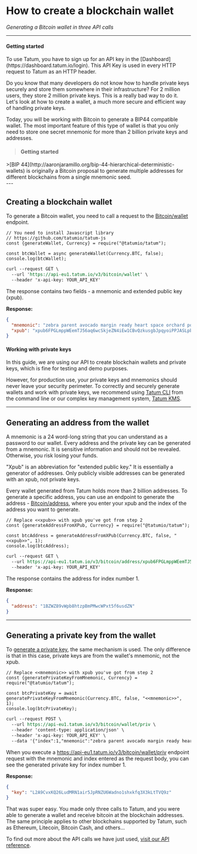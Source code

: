 # How to create a blockchain wallet

*Generating a Bitcoin wallet in three API calls*

---


#### Getting started

<div class="toolbar-note">
To use Tatum, you have to sign up for an API key in the [Dashboard](https://dashboard.tatum.io/login). This API Key is used in every HTTP request to Tatum as an HTTP header.
</div>

Do you know that many developers do not know how to handle private keys securely and store them somewhere in their infrastructure? For 2 million users, they store 2 million private keys. This is a really bad way to do it. Let's look at how to create a wallet, a much more secure and efficient way of handling private keys.

Today, you will be working with Bitcoin to generate a BIP44 compatible wallet. The most important feature of this type of wallet is that you only need to store one secret mnemonic for more than 2 billion private keys and addresses.


> #### Getting started
<div class="toolbar-note">
>[BIP 44](http://aaronjaramillo.org/bip-44-hierarchical-deterministic-wallets) is originally a Bitcoin proposal to generate multiple addresses for different blockchains from a single mnemonic seed.
</div>
---

## Creating a blockchain wallet

To generate a Bitcoin wallet, you need to call a request to the [Bitcoin/wallet](https://developer.tatum.io/rest/blockchain/generate-bitcoin-wallet) endpoint.

```SDK
// You need to install Javascript library
// https://github.com/tatumio/tatum-js
const {generateWallet, Currency} = require("@tatumio/tatum");

const btcWallet = async generateWallet(Currency.BTC, false);
console.log(btcWallet);
```
```REST API call
curl --request GET \
  --url 'https://api-eu1.tatum.io/v3/bitcoin/wallet' \
  --header 'x-api-key: YOUR_API_KEY'
```

The response contains two fields - a mnemonic and extended public key (xpub).

**Response:**
```json
{
  "mnemonic": "zebra parent avocado margin ready heart space orchard police junior travel today bag action rough system novel large rain detail route spare add mail",
  "xpub": "xpub6FPGLmppWEemTJ56aq6wcSkjeZN4iEw1CBvQzkusgbJpqyoiPPJASLpbduzKrNF54i348moHyoVGkyz1H2TC3iEPLfacjPFEfTENkD6YzzZ"
}
```

#### Working with private keys

<div class="toolbar-note">
In this guide, we are using our API to create blockchain wallets and private keys, which is fine for testing and demo purposes.
</div>

However, for production use, your private keys and mnemonics should never leave your security perimeter. To correctly and securely generate wallets and work with private keys, we recommend using [Tatum CLI](https://github.com/tatumio/tatum-cli) from the command line or our complex key management system, [Tatum KMS](https://github.com/tatumio/tatum-kms).

---

## Generating an address from the wallet

A mnemonic is a 24 word-long string that you can understand as a password to our wallet. Every address and the private key can be generated from a mnemonic. It is sensitive information and should not be revealed. Otherwise, you risk losing your funds.

"Xpub" is an abbreviation for "extended public key." It is essentially a generator of addresses. Only publicly visible addresses can be generated with an xpub, not private keys.

Every wallet generated from Tatum holds more than 2 billion addresses. To generate a specific address, you can use an endpoint to generate the address - [Bitcoin/address](https://developer.tatum.io/rest/blockchain/generate-bitcoin-deposit-address-from-extended-public-key), where you enter your xpub and the index of the address you want to generate.


```SDK
// Replace <<xpub>> with xpub you've got from step 2
const {generateAddressFromXPub, Currency} = require("@tatumio/tatum");

const btcAddress = generateAddressFromXPub(Currency.BTC, false, "<<xpub>>", 1);
console.log(btcAddress);
```
```REST API call
curl --request GET \
  --url https://api-eu1.tatum.io/v3/bitcoin/address/xpub6FPGLmppWEemTJ56aq6wcSkjeZN4iEw1CBvQzkusgbJpqyoiPPJASLpbduzKrNF54i348moHyoVGkyz1H2TC3iEPLfacjPFEfTENkD6YzzZ/1 \
  --header 'x-api-key: YOUR_API_KEY'
```
The response contains the address for index number 1.

**Response:**
```json
{
  "address": "1BZWZ89vWpb8htzpBmPMwcWPxt5f6usdZN"
}
```

---

## Generating a private key from the wallet

To [generate a private key](https://developer.tatum.io/rest/blockchain/generate-bitcoin-private-key), the same mechanism is used. The only difference is that in this case, private keys are from the wallet's mnemonic, not the xpub.

```SDK
// Replace <<mnemonic>> with xpub you've got from step 2
const {generatePrivateKeyFromMnemonic, Currency} = require("@tatumio/tatum");

const btcPrivateKey = await generatePrivateKeyFromMnemonic(Currency.BTC, false, "<<mnemonic>>", 1);
console.log(btcPrivateKey);
```
```REST API call
curl --request POST \
  --url https://api-eu1.tatum.io/v3/bitcoin/wallet/priv \
  --header 'content-type: application/json' \
  --header 'x-api-key: YOUR_API_KEY' \
  --data '{"index":1,"mnemonic":"zebra parent avocado margin ready heart space orchard police junior travel today bag action rough system novel large rain detail route spare add mail"}'
```

When you execute a https://api-eu1.tatum.io/v3/bitcoin/wallet/priv endpoint request with the mnemonic and index entered as the request body, you can see the generated private key for index number 1.

**Response:**
```json
{
  "key": "L2A9CvxKQ26LudMRN1air5JpRNZU6Wadno1shxkfq3X3kLtTVQ9z"
}
```

That was super easy. You made only three calls to Tatum, and you were able to generate a wallet and receive bitcoin at the blockchain addresses. The same principle applies to other blockchains supported by Tatum, such as Ethereum, Litecoin, Bitcoin Cash, and others...

To find out more about the API calls we have just used, [visit our API reference](https://developer.tatum.io/rest/blockchain).

















